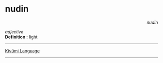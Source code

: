 
# nudin

<div align="right"><i>nudin</i></div>

*adjective*  
**Definition :** light  

---

[Kivümi Language](../README.md)

---
